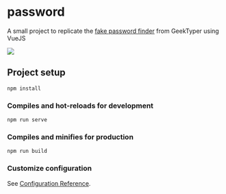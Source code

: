 # password

A small project to replicate the [fake password finder](https://geektyper.com/ASSETS/img/hash.gif) from GeekTyper using VueJS

![](https://geektyper.com/ASSETS/img/hash.gif)

## Project setup
```
npm install
```

### Compiles and hot-reloads for development
```
npm run serve
```

### Compiles and minifies for production
```
npm run build
```

### Customize configuration
See [Configuration Reference](https://cli.vuejs.org/config/).
